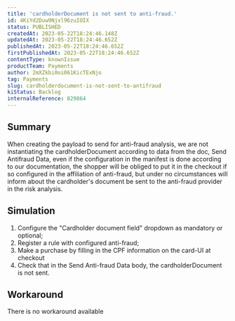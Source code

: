 ```yaml
---
title: 'cardholderDocument is not sent to anti-fraud.'
id: 4KiYd2Duw9Njxl96zuIOIX
status: PUBLISHED
createdAt: 2023-05-22T18:24:46.148Z
updatedAt: 2023-05-22T18:24:46.652Z
publishedAt: 2023-05-22T18:24:46.652Z
firstPublishedAt: 2023-05-22T18:24:46.652Z
contentType: knownIssue
productTeam: Payments
author: 2mXZkbi0oi061KicTExNjo
tag: Payments
slug: cardholderdocument-is-not-sent-to-antifraud
kiStatus: Backlog
internalReference: 829864
---
```


## Summary



When creating the payload to send for anti-fraud analysis, we are not instantiating the cardholderDocument according to data from the doc, Send Antifraud Data, even if the configuration in the manifest is done according to our documentation, the shopper will be obliged to put it in the checkout if so configured in the affiliation of anti-fraud, but under no circumstances will inform about the cardholder's document be sent to the anti-fraud provider in the risk analysis.



##

## Simulation



1. Configure the "Cardholder document field" dropdown as mandatory or optional;
2. Register a rule with configured anti-fraud;
3. Make a purchase by filling in the CPF information on the card-UI at checkout
4. Check that in the Send Anti-fraud Data body, the cardholderDocument is not sent.


##

## Workaround


There is no workaround available





